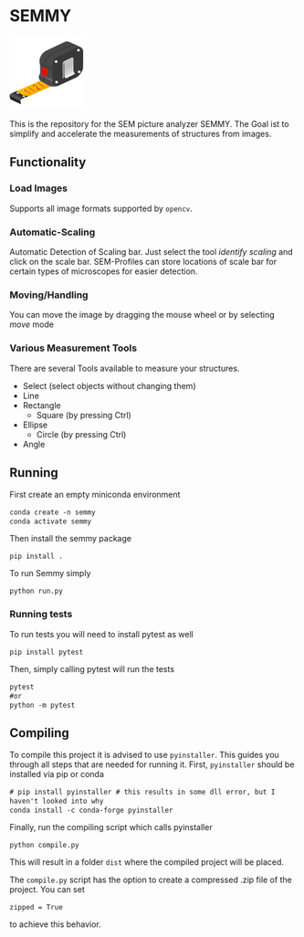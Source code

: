 # SEMMY

![Semmy_Logo](img/logo/tape_measure_128.png)

This is the repository for the SEM picture analyzer SEMMY. The Goal ist to simplify and accelerate the measurements of structures from images.

## Functionality

<!-- Add image of program -->

### Load Images
Supports all image formats supported by ```opencv```.

### Automatic-Scaling
Automatic Detection of Scaling bar. Just select the tool *identify scaling* and click on the scale bar. 
SEM-Profiles can store locations of scale bar for certain types of microscopes for easier detection.

### Moving/Handling
You can move the image by dragging the mouse wheel or by selecting *move* mode

### Various Measurement Tools
There are several Tools available to measure your structures.

- Select (select objects without changing them)
- Line
- Rectangle
    - Square (by pressing Ctrl)
- Ellipse
    - Circle (by pressing Ctrl)
- Angle

## Running

First create an empty miniconda environment

    conda create -n semmy
    conda activate semmy

Then install the semmy package

    pip install .

To run Semmy simply 

    python run.py

### Running tests

To run tests you will need to install pytest as well

    pip install pytest

Then, simply calling pytest will run the tests

    pytest     
    #or
    python -m pytest


## Compiling

To compile this project it is advised to use ```pyinstaller```. 
This guides you through all steps that are needed for running it.
First, ```pyinstaller``` should be installed via pip or conda

    # pip install pyinstaller # this results in some dll error, but I haven't looked into why
    conda install -c conda-forge pyinstaller

Finally, run the compiling script which calls pyinstaller

    python compile.py

This will result in a folder ```dist``` where the compiled project will be placed.

The ```compile.py``` script has the option to create a compressed .zip file of the project. You can set 

    zipped = True

to achieve this behavior.

